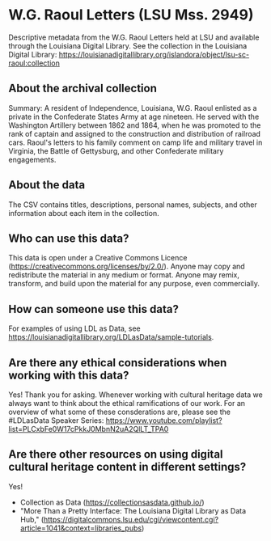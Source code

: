 # W.G. Raoul Letters (LSU Mss. 2949)
Descriptive metadata from the W.G. Raoul Letters held at LSU and available through the Louisiana Digital Library. See the collection in the Louisiana Digital Library: https://louisianadigitallibrary.org/islandora/object/lsu-sc-raoul:collection

## About the archival collection
Summary: A resident of Independence, Louisiana, W.G. Raoul enlisted as a private in the Confederate States Army at age nineteen. He served with the Washington Artillery between 1862 and 1864, when he was promoted to the rank of captain and assigned to the construction and distribution of railroad cars. Raoul's letters to his family comment on camp life and military travel in Virginia, the Battle of Gettysburg, and other Confederate military engagements.

## About the data 
The CSV contains titles, descriptions, personal names, subjects, and other information about each item in the collection. 

## Who can use this data? 
This data is open under a Creative Commons Licence (https://creativecommons.org/licenses/by/2.0/). Anyone may copy and redistribute the material in any medium or format. Anyone may remix, transform, and build upon the material for any purpose, even commercially.

## How can someone use this data?
For examples of using LDL as Data, see https://louisianadigitallibrary.org/LDLasData/sample-tutorials.

## Are there any ethical considerations when working with this data?
Yes! Thank you for asking. Whenever working with cultural heritage data we always want to think about the ethical ramifications of our work. For an overview of what some of these consderations are, please see the #LDLasData Speaker Series: https://www.youtube.com/playlist?list=PLCxbFe0W17cPkkJ0MbnN2uA2QlLT_TPA0

## Are there other resources on using digital cultural heritage content in different settings?
Yes!  
- Collection as Data (https://collectionsasdata.github.io/) 
- "More Than a Pretty Interface: The Louisiana Digital Library as Data Hub," (https://digitalcommons.lsu.edu/cgi/viewcontent.cgi?article=1041&context=libraries_pubs) 
